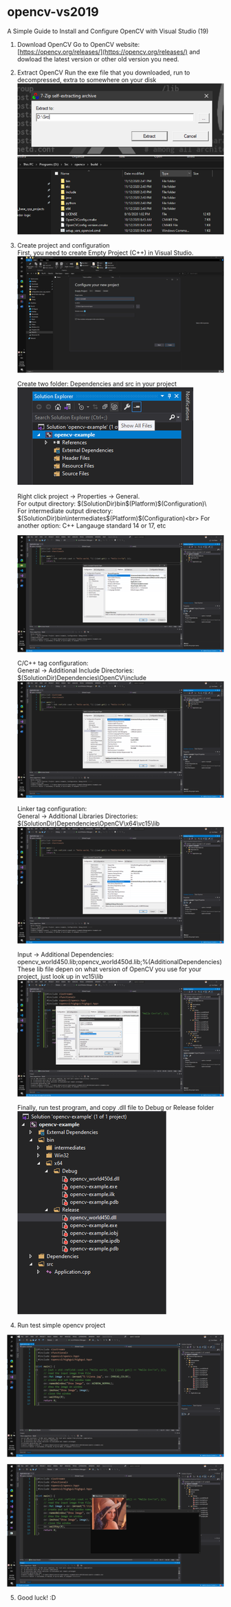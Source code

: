 # opencv-vs2019
A Simple Guide to Install and Configure OpenCV with Visual Studio (19)

1. Download OpenCV
   Go to OpenCV website: [https://opencv.org/releases/](https://opencv.org/releases/) and dowload the latest version or other old version you need.

2. Extract OpenCV
    Run the exe file that you downloaded, run to decompressed, extra to somewhere on your disk
    ![Decompressed](figs/extract_opencv.png)
    ![Result](figs/extract_opencv_02.png)

3. Create project and configuration <br>
   First, you need to create Empty Project (C++) in Visual Studio.
   ![](figs/figure_01.png)

   Create two folder: Dependencies and src in your project
   ![](figs/figure_02.png)
   
   Right click project -> Properties -> General. <br>
   For output directory: $(SolutionDir)bin\$(Platform)\$(Configuration)\ <br>
   For intermediate output directory: $(SolutionDir)bin\intermediates\$(Platform)\$(Configuration)\<br>
   For another option: C++ Langauge standard 14 or 17, etc

   ![](figs/figure_03.png)

   C/C++ tag configuration: <br>
   General -> Additional Include Directories: $(SolutionDir)Dependencies\OpenCV\include <br>
   ![](figs/figure_04.png)

   Linker tag configuration: <br>
   General -> Additional Libraries Directories: $(SolutionDir)Dependencies\OpenCV\x64\vc15\lib <br>
   ![](figs/figure_05.png)


   Input -> Additional Dependencies: opencv_world450.lib;opencv_world450d.lib;%(AdditionalDependencies) <br>
    These lib file depen on what version of OpenCV you use for your project, just look up in vc15\lib 
    ![](figs/figure_06.png)

    Finally, run test program, and copy .dll file to Debug or Release folder
    ![](figs/figure_07.png)

4. Run test simple opencv project

![](figs/program.png)

![](figs/program_1.png)

5. Good luck! :D
